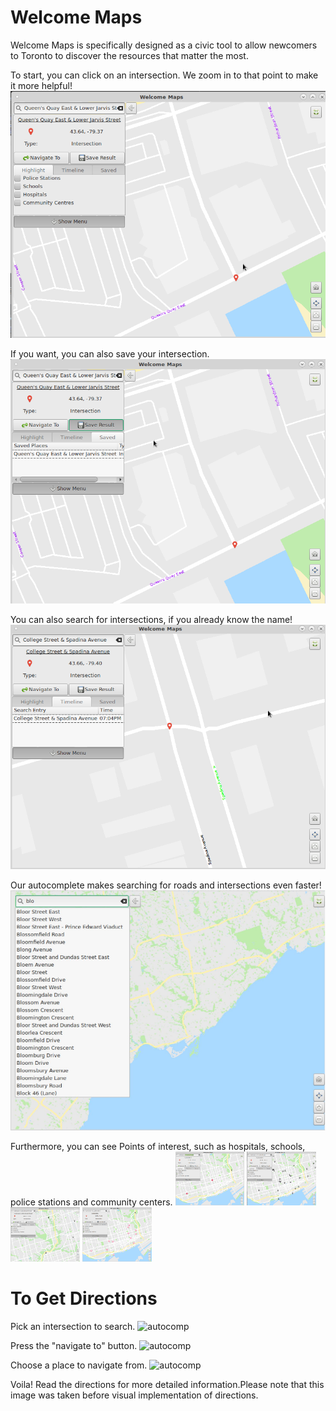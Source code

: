 # Welcome Maps

Welcome Maps is specifically designed as a civic tool to allow newcomers to Toronto to discover the resources that matter the most.

To start, you can click on an intersection. We zoom in to that point to make it more helpful! <img src="images/click_to_see_intersection.png" alt="click int" class="inline"/>

If you want, you can also save your intersection. <img src="images/save_the_intersection.png" alt="save int" class="inline"/>

You can also search for intersections, if you already know the name! <img src="images/search_for_an_intersection.png" alt="search int" class="inline"/>

Our autocomplete makes searching for roads and intersections even faster! <img src="images/use_autocomplete_to_save_time.png" alt="autocomp" class="inline"/>

Furthermore, you can see Points of interest, such as hospitals, schools, police stations and community centers.
<img src="images/find_pois_like_hospitals.png" alt="autocomp" class="inline" width="22%" height = "22%"/>
<img src="images/schools.png" alt="autocomp" class="inline" width="22%" height = "22%"/>
<img src="images/police_stations.png" alt="autocomp" class="inline" width="22%" height = "22%"/>
<img src="images/community_centers.png" alt="autocomp" class="inline" width="22%" height = "22%"/>

# To Get Directions 

Pick an intersection to search.
<img src="1 pick a point.png" alt="autocomp" class="inline" />

Press the "navigate to" button.
<img src="2 to navigate to.png" alt="autocomp" class="inline" />

Choose a place to navigate from.
<img src="Follow the path_and the directions.png" alt="autocomp" class="inline" />

Voila! Read the directions for more detailed information.Please note that this image was taken before visual implementation of directions.



